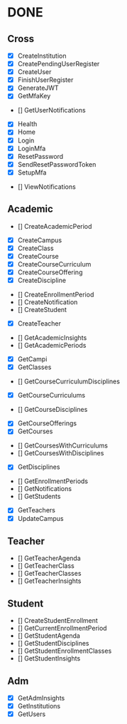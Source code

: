 # DONE

## Cross
- [X] CreateInstitution
- [X] CreatePendingUserRegister
- [X] CreateUser
- [X] FinishUserRegister
- [X] GenerateJWT
- [X] GetMfaKey
- [] GetUserNotifications
- [X] Health
- [X] Home
- [X] Login
- [X] LoginMfa
- [X] ResetPassword
- [X] SendResetPasswordToken
- [X] SetupMfa
- [] ViewNotifications

## Academic
- [] CreateAcademicPeriod
- [X] CreateCampus
- [X] CreateClass
- [X] CreateCourse
- [X] CreateCourseCurriculum
- [X] CreateCourseOffering
- [X] CreateDiscipline
- [] CreateEnrollmentPeriod
- [] CreateNotification
- [] CreateStudent
- [X] CreateTeacher
- [] GetAcademicInsights
- [] GetAcademicPeriods
- [X] GetCampi
- [X] GetClasses
- [] GetCourseCurriculumDisciplines
- [X] GetCourseCurriculums
- [] GetCourseDisciplines
- [X] GetCourseOfferings
- [X] GetCourses
- [] GetCoursesWithCurriculums
- [] GetCoursesWithDisciplines
- [X] GetDisciplines
- [] GetEnrollmentPeriods
- [] GetNotifications
- [] GetStudents
- [X] GetTeachers
- [X] UpdateCampus

## Teacher

- [] GetTeacherAgenda
- [] GetTeacherClass
- [] GetTeacherClasses
- [] GetTeacherInsights

## Student

- [] CreateStudentEnrollment
- [] GetCurrentEnrollmentPeriod
- [] GetStudentAgenda
- [] GetStudentDisciplines
- [] GetStudentEnrollmentClasses
- [] GetStudentInsights

## Adm
- [X] GetAdmInsights
- [X] GetInstitutions
- [X] GetUsers
